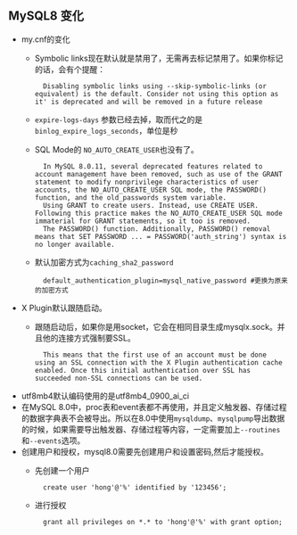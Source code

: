 ## MySQL8 变化
- my.cnf的变化
	- Symbolic links现在默认就是禁用了，无需再去标记禁用了。如果你标记的话，会有个提醒：

            Disabling symbolic links using --skip-symbolic-links (or equivalent) is the default. Consider not using this option as it' is deprecated and will be removed in a future release
	- `expire-logs-days` 参数已经去掉，取而代之的是 `binlog_expire_logs_seconds`，单位是秒
	- SQL Mode的 `NO_AUTO_CREATE_USER`也没有了。
	
    		In MySQL 8.0.11, several deprecated features related to account management have been removed, such as use of the GRANT statement to modify nonprivilege characteristics of user accounts, the NO_AUTO_CREATE_USER SQL mode, the PASSWORD() function, and the old_passwords system variable.
			Using GRANT to create users. Instead, use CREATE USER. Following this practice makes the NO_AUTO_CREATE_USER SQL mode immaterial for GRANT statements, so it too is removed.
            The PASSWORD() function. Additionally, PASSWORD() removal means that SET PASSWORD ... = PASSWORD('auth_string') syntax is no longer available.
	- 默认加密方式为`caching_sha2_password`
	
    		default_authentication_plugin=mysql_native_password #更换为原来的加密方式
- X Plugin默认跟随启动。
	- 跟随启动后，如果你是用socket，它会在相同目录生成mysqlx.sock。并且他的连接方式强制要SSL。
    
    		This means that the first use of an account must be done using an SSL connection with the X Plugin authentication cache enabled. Once this initial authentication over SSL has succeeded non-SSL connections can be used.
- utf8mb4默认编码使用的是utf8mb4_0900_ai_ci
- 在MySQL 8.0中，proc表和event表都不再使用，并且定义触发器、存储过程的数据字典表不会被导出。所以在8.0中使用`mysqldump`、`mysqlpump`导出数据的时候，如果需要导出触发器、存储过程等内容，一定需要加上`--routines`和`--events`选项。
- 创建用户和授权，mysql8.0需要先创建用户和设置密码,然后才能授权。
	- 先创建一个用户

			create user 'hong'@'%' identified by '123456';
	- 进行授权

			grant all privileges on *.* to 'hong'@'%' with grant option;